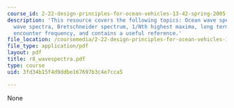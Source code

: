 ```yaml
---
course_id: 2-22-design-principles-for-ocean-vehicles-13-42-spring-2005
description: 'This resource covers the following topics: Ocean wave spectra, typical
  wave spectra, Bretschneider spectrum, 1/Nth highest maxima, long term statistics,
  encounter frequency, and contains a useful reference.'
file_location: /coursemedia/2-22-design-principles-for-ocean-vehicles-13-42-spring-2005/3fd34b15f4d9ddbe167697b3c4e7cca5_r8_wavespectra.pdf
file_type: application/pdf
layout: pdf
title: r8_wavespectra.pdf
type: course
uid: 3fd34b15f4d9ddbe167697b3c4e7cca5

---
```

None